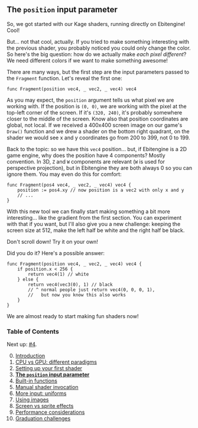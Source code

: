 ## The `position` input parameter

So, we got started with our Kage shaders, running directly on Ebitengine! Cool!

But... not that cool, actually. If you tried to make something interesting with the previous shader, you probably noticed you could only change the color. So here's the big question: how do we actually make *each pixel different*? We need different colors if we want to make something awesome!

There are many ways, but the first step are the input parameters passed to the `Fragment` function. Let's reveal the first one:
```Golang
func Fragment(position vec4, _ vec2, _ vec4) vec4
```

As you may expect, the `position` argument tells us what pixel we are working with. If the position is `(0, 0)`, we are working with the pixel at the top-left corner of the screen. If it's `(320, 240)`, it's probably somewhere closer to the middle of the screen. Know also that position coordinates are global, not local. If we received a 400x400 screen image on our game's `Draw()` function and we drew a shader on the bottom right quadrant, on the shader we would see x and y coordinates go from 200 to 399, not 0 to 199.

Back to the topic: so we have this `vec4` position... but, if Ebitengine is a 2D game engine, why does the position have 4 components? Mostly convention. In 3D, `Z` and `W` components are relevant (`W` is used for perspective projection), but in Ebitengine they are both always 0 so you can ignore them. You may even do this for comfort:
```Golang
func Fragment(pos4 vec4, _ vec2, _ vec4) vec4 {
	position := pos4.xy // now position is a vec2 with only x and y
	// ...
}
```

With this new tool we can finally start making something a bit more interesting... like the gradient from the first section. You can experiment with that if you want, but I'll also give you a new challenge: keeping the screen size at 512, make the left half be white and the right half be black.

Don't scroll down! Try it on your own!

Did you do it? Here's a possible answer:
```Golang
func Fragment(position vec4, _ vec2, _ vec4) vec4 {
	if position.x < 256 {
		return vec4(1) // white
	} else {
		return vec4(vec3(0), 1) // black
		// ^ normal people just return vec4(0, 0, 0, 1),
		//   but now you know this also works
	}
}
```

We are almost ready to start making fun shaders now!


### Table of Contents
Next up: [#4](https://github.com/tinne26/kage-desk/blob/main/tutorials/intro/04_built_in_functions.md).

0. [Introduction](https://github.com/tinne26/kage-desk/blob/main/tutorials/intro/00_introduction.md)
1. [CPU vs GPU: different paradigms](https://github.com/tinne26/kage-desk/blob/main/tutorials/intro/01_cpu_vs_gpu.md)
2. [Setting up your first shader](https://github.com/tinne26/kage-desk/blob/main/tutorials/intro/02_shader_setup.md)
3. [**The `position` input parameter**](https://github.com/tinne26/kage-desk/blob/main/tutorials/intro/03_position_input.md)
4. [Built-in functions](https://github.com/tinne26/kage-desk/blob/main/tutorials/intro/04_built_in_functions.md)
5. [Manual shader invocation](https://github.com/tinne26/kage-desk/blob/main/tutorials/intro/05_invoke_shader.md)
6. [More input: uniforms](https://github.com/tinne26/kage-desk/blob/main/tutorials/intro/06_uniforms.md)
7. [Using images](https://github.com/tinne26/kage-desk/blob/main/tutorials/intro/07_images.md)
8. [Screen vs sprite effects]()
9. [Performance considerations]()
10. [Graduation challenges]()
